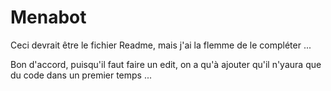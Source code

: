 # Menabot

Ceci devrait être le fichier Readme, mais j'ai la flemme de le compléter ...

Bon d'accord, puisqu'il faut faire un edit, on a qu'à ajouter qu'il n'yaura que du code dans un premier temps ...
